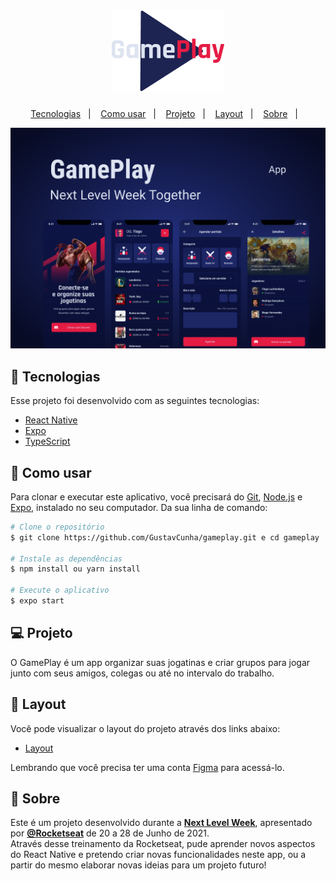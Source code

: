 <h1 align="center">
    <img alt="gameplay" title="Gameplay" src=".github/Logo.png" />
</h1>

<p align="center">
  <a href="#-tecnologias">Tecnologias</a>&nbsp;&nbsp;&nbsp;|&nbsp;&nbsp;&nbsp;
  <a href="#-como-usar">Como usar</a>&nbsp;&nbsp;&nbsp;|&nbsp;&nbsp;&nbsp;
  <a href="#-projeto">Projeto</a>&nbsp;&nbsp;&nbsp;|&nbsp;&nbsp;&nbsp;
  <a href="#-layout">Layout</a>&nbsp;&nbsp;&nbsp;|&nbsp;&nbsp;&nbsp;
  <a href="#-sobre">Sobre</a>&nbsp;&nbsp;&nbsp;|&nbsp;&nbsp;&nbsp;
  <!-- <a href="#-pendências-e-melhorias">Pendências e Melhorias</a>&nbsp;&nbsp;&nbsp; -->
</p>

<p align="center">
  <img alt="gameplay" src=".github/Capa.png">
</p>

## 🔗 Tecnologias

Esse projeto foi desenvolvido com as seguintes tecnologias:

- [React Native](https://reactnative.dev/)
- [Expo](https://expo.io/)
- [TypeScript](https://www.typescriptlang.org/)

## 🔎 Como usar

Para clonar e executar este aplicativo, você precisará do [Git](https://git-scm.com), [Node.js](https://nodejs.org/en/) e [Expo](https://expo.io/), instalado no seu computador. Da sua linha de comando:

```bash
# Clone o repositório
$ git clone https://github.com/GustavCunha/gameplay.git e cd gameplay

# Instale as dependências
$ npm install ou yarn install

# Execute o aplicativo
$ expo start
```

## 💻 Projeto

O GamePlay é um app organizar suas jogatinas e criar grupos para jogar junto com seus amigos, colegas ou até no intervalo do trabalho.

## 🔖 Layout

Você pode visualizar o layout do projeto através dos links abaixo:

- [Layout](https://www.figma.com/file/0kv33XYjvOgvKGKHBaiR07/GamePlay-NLW-Together/duplicate) 

Lembrando que você precisa ter uma conta [Figma](http://figma.com/) para acessá-lo.

## 📜 Sobre

Este é um projeto desenvolvido durante a **[Next Level Week](https://nextlevelweek.com/)**, apresentado por **[@Rocketseat](https://github.com/Rocketseat)** de 20 a 28 de Junho de 2021. <br/>
Através desse treinamento da Rocketseat, pude aprender novos aspectos do React Native e pretendo criar novas funcionalidades neste app, ou a partir do mesmo elaborar novas ideias para um projeto futuro!
